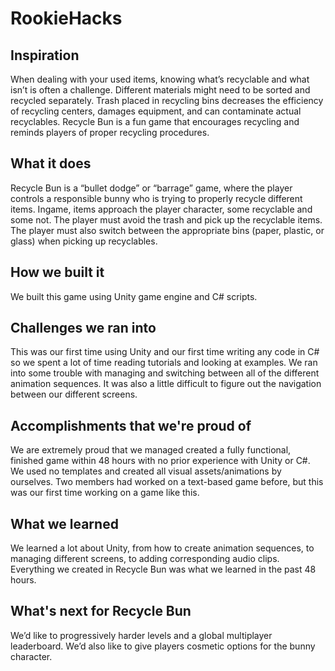 # RookieHacks

## Inspiration
When dealing with your used items, knowing what’s recyclable and what isn’t is often a challenge. Different materials might need to be sorted and recycled separately. Trash placed in recycling bins decreases the efficiency of recycling centers, damages equipment, and can contaminate actual recyclables. Recycle Bun is a fun game that encourages recycling and reminds players of proper recycling procedures.

## What it does
Recycle Bun is a “bullet dodge” or “barrage” game, where the player controls a responsible bunny who is trying to properly recycle different items. Ingame, items approach the player character, some recyclable and some not. The player must avoid the trash and pick up the recyclable items. The player must also switch between the appropriate bins (paper, plastic, or glass) when picking up recyclables.

## How we built it
We built this game using Unity game engine and C# scripts. 

## Challenges we ran into
This was our first time using Unity and our first time writing any code in C# so we spent a lot of time reading tutorials and looking at examples. We ran into some trouble with managing and switching between all of the different animation sequences. It was also a little difficult to figure out the navigation between our different screens.

## Accomplishments that we're proud of
We are extremely proud that we managed created a fully functional, finished game within 48 hours with no prior experience with Unity or C#. We used no templates and created all visual assets/animations by ourselves. Two members had worked on a text-based game before, but this was our first time working on a game like this.

## What we learned
We learned a lot about Unity, from how to create animation sequences, to managing different screens, to adding corresponding audio clips. Everything we created in Recycle Bun was what we learned in the past 48 hours.

## What's next for Recycle Bun
We’d like to progressively harder levels and a global multiplayer leaderboard. We’d also like to give players cosmetic options for the bunny character.
